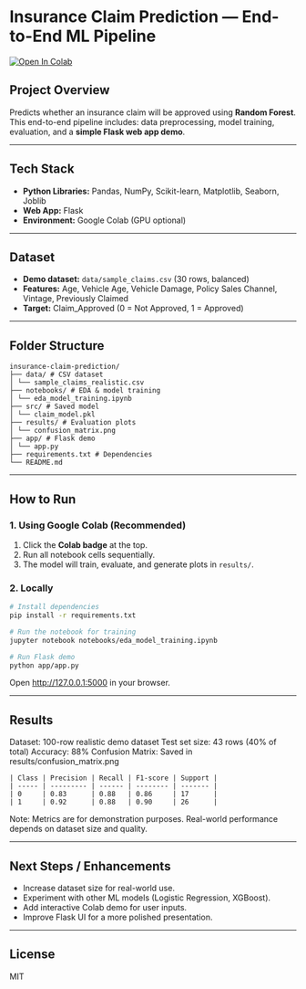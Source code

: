 # Insurance Claim Prediction — End-to-End ML Pipeline

[![Open In Colab](https://colab.research.google.com/assets/colab-badge.svg)](https://colab.research.google.com/github/Sruthi-Reddy-B/Insurance_claim_prediction/blob/main/notebooks/eda_model_training.ipynb)

##  Project Overview
Predicts whether an insurance claim will be approved using **Random Forest**.  
This end-to-end pipeline includes: data preprocessing, model training, evaluation, and a **simple Flask web app demo**.

---

##  Tech Stack
- **Python Libraries:** Pandas, NumPy, Scikit-learn, Matplotlib, Seaborn, Joblib  
- **Web App:** Flask  
- **Environment:** Google Colab (GPU optional)

---

##  Dataset
- **Demo dataset:** `data/sample_claims.csv` (30 rows, balanced)  
- **Features:** Age, Vehicle Age, Vehicle Damage, Policy Sales Channel, Vintage, Previously Claimed  
- **Target:** Claim_Approved (0 = Not Approved, 1 = Approved)

---

##  Folder Structure
```
insurance-claim-prediction/
├── data/ # CSV dataset
│ └── sample_claims_realistic.csv
├── notebooks/ # EDA & model training
│ └── eda_model_training.ipynb
├── src/ # Saved model
│ └── claim_model.pkl
├── results/ # Evaluation plots
│ └── confusion_matrix.png
├── app/ # Flask demo
│ └── app.py
├── requirements.txt # Dependencies
└── README.md
```

---

##  How to Run

### 1️. Using Google Colab (Recommended)
1. Click the **Colab badge** at the top.  
2. Run all notebook cells sequentially.  
3. The model will train, evaluate, and generate plots in `results/`.

### 2️. Locally
```bash
# Install dependencies
pip install -r requirements.txt

# Run the notebook for training
jupyter notebook notebooks/eda_model_training.ipynb

# Run Flask demo
python app/app.py
```
Open http://127.0.0.1:5000 in your browser.

---

##  Results
Dataset: 100-row realistic demo dataset
Test set size: 43 rows (40% of total)
Accuracy: 88%
Confusion Matrix: Saved in results/confusion_matrix.png
```
| Class | Precision | Recall | F1-score | Support |
| ----- | --------- | ------ | -------- | ------- |
| 0     | 0.83      | 0.88   | 0.86     | 17      |
| 1     | 0.92      | 0.88   | 0.90     | 26      |
```

Note: Metrics are for demonstration purposes. Real-world performance depends on dataset size and quality.

---

##  Next Steps / Enhancements

- Increase dataset size for real-world use.
- Experiment with other ML models (Logistic Regression, XGBoost).
- Add interactive Colab demo for user inputs.
- Improve Flask UI for a more polished presentation.

---

## License
MIT
